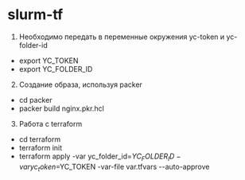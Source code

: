 # slurm-tf
1. Необходимо передать в переменные окружения  yc-token и yc-folder-id
- export YC_TOKEN
- export YC_FOLDER_ID
2. Создание образа, используя packer
- cd packer
- packer build nginx.pkr.hcl
3. Работа с terraform
- cd terraform
- terraform init
- terraform apply -var yc_folder_id=$YC_FOLDER_ID -var yc_token=$YC_TOKEN -var-file var.tfvars --auto-approve
